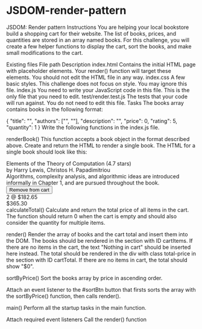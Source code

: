 # JSDOM-render-pattern
JSDOM: Render pattern
Instructions
You are helping your local bookstore build a shopping cart for their website. The list of books, prices, and quantities are stored in an array named books. For this challenge, you will create a few helper functions to display the cart, sort the books, and make small modifications to the cart.

Existing files
File path	Description
index.html	Contains the initial HTML page with placeholder elements. Your render() function will target these elements. You should not edit the HTML file in any way.
index.css	A few basic styles. This challenge does not focus on style. You may ignore this file.
index.js	You need to write your JavaScript code in this file. This is the only file that you need to edit.
test/render.test.js	The tests that your code will run against. You do not need to edit this file.
Tasks
The books array contains books in the following format:

{
  "title": "",
  "authors": ["", ""],
  "description": "",
  "price": 0,
  "rating": 5,
  "quantity": 1
}
Write the following functions in the index.js file.

renderBook()
This function accepts a book object in the format described above.
Create and return the HTML to render a single book. The HTML for a single book should look like this:

<div class="book">
  <div class="details">
    <div class="title">
      Elements of the Theory of Computation
      <span class="rating">(4.7 stars)</span>
    </div>
    <div class="authors">by Harry Lewis, Christos H. Papadimitriou</div>
    <div class="description">
      Algorithms, complexity analysis, and algorithmic ideas are introduced
      informally in Chapter 1, and are pursued throughout the book.
    </div>
    <button class="removeBtn">Remove from cart</button>
  </div>
  <div class="quantity">2 @ $182.65</div>
  <div class="price">$365.30</div>
</div>
calculateTotal()
Calculate and return the total price of all items in the cart. The function should return 0 when the cart is empty and should also consider the quantity for multiple items.

render()
Render the array of books and the cart total and insert them into the DOM.
The books should be rendered in the section with ID cartItems. If there are no items in the cart, the text "Nothing in cart" should be inserted here instead.
The total should be rendered in the div with class total-price in the section with ID cartTotal. If there are no items in cart, the total should show "\$0".

sortByPrice()
Sort the books array by price in ascending order.

Attach an event listener to the #sortBtn button that firsts sorts the array with the sortByPrice() function, then calls render().

main()
Perform all the startup tasks in the main function.

Attach required event listeners
Call the render() function
